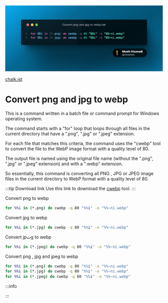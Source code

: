 ![An image](/snippets/2023-05-21/convert-png-and-jpg-to-webp.png)

[chalk.ist](https://chalk.ist)

# Convert png and jpg to webp

This is a command written in a batch file or command prompt for Windows operating system.

The command starts with a "for" loop that loops through all files in the current directory that have a ".png", ".jpg" or ".jpeg" extension.

For each file that matches this criteria, the command uses the "cwebp" tool to convert the file to the WebP image format with a quality level of 80.

The output file is named using the original file name (without the ".png", ".jpg" or ".jpeg" extension) and with a ".webp" extension.

So essentially, this command is converting all PNG , JPG or JPEG image files in the current directory to WebP format with a quality level of 80.

:::tip Download link
Use this link to download the [cwebp](https://developers.google.com/speed/webp/docs/precompiled) tool.
:::

Convert png to webp
```bat
for %%i in (*.png) do cwebp -q 80 "%%i" -o "%%~ni.webp"
```

Convert jpg to webp
```bat
for %%i in (*.jpg) do cwebp -q 80 "%%i" -o "%%~ni.webp"
```

Convert jpثg to webp
```bat
for %%i in (*.jpeg) do cwebp -q 80 "%%i" -o "%%~ni.webp"
```

Convert png , jpg and jpeg to webp
```bat
for %%i in (*.png) do cwebp -q 80 "%%i" -o "%%~ni.webp"
for %%i in (*.jpg) do cwebp -q 80 "%%i" -o "%%~ni.webp"
for %%i in (*.jpeg) do cwebp -q 80 "%%i" -o "%%~ni.webp"
```

:::info

:::